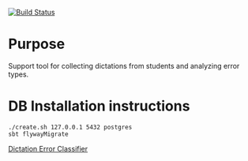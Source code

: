 
[![Build Status](https://travis-ci.org/jeremiepinard/dictation-error-classifier.svg?branch=master)](https://travis-ci.org/jeremiepinard/dictation-error-classifier)

# Purpose

Support tool for collecting dictations from students and analyzing error types.

# DB Installation instructions
```
./create.sh 127.0.0.1 5432 postgres
sbt flywayMigrate
```

[Dictation Error Classifier](https://dictation-error-classifier.herokuapp.com/)
